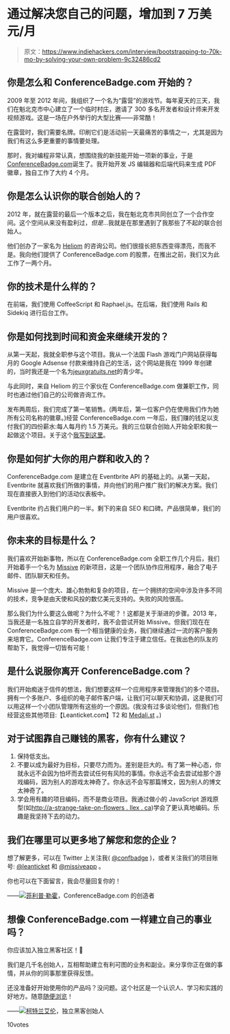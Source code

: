 # 通过解决您自己的问题，增加到 7 万美元/月

> 原文：<https://www.indiehackers.com/interview/bootstrapping-to-70k-mo-by-solving-your-own-problem-9c32486cd2>

## 你是怎么和 ConferenceBadge.com 开始的？

2009 年至 2012 年间，我组织了一个名为“露营”的游戏节。每年夏天的三天，我们在魁北克市中心建立了一个临时村庄，邀请了 300 多名开发者和设计师来开发视频游戏。这是一场在户外举行的大型比赛——非常酷！

在露营时，我们需要名牌。印刷它们是活动前一天最痛苦的事情之一，尤其是因为我们有这么多更重要的事情要处理。

那时，我对编程非常认真，想围绕我的新技能开始一项新的事业，于是[ConferenceBadge.com](http://conferencebadge.com)诞生了。我开始开发 JS 编辑器和后端代码来生成 PDF 徽章，独自工作了大约 4 个月。

## 你是怎么认识你的联合创始人的？

2012 年，就在露营的最后一个版本之后，我在魁北克市共同创立了一个合作空间。这个空间从来没有盈利过，*但是*...我就是在那里遇到了我那些了不起的联合创始人。

他们创办了一家名为 [Heliom](http://heliom.ca/) 的咨询公司。他们很擅长把东西变得漂亮，而我不是。我向他们提供了 ConferenceBadge.com 的股票，在推出之前，我们又为此工作了一两个月。

## 你的技术是什么样的？

在前端，我们使用 CoffeeScript 和 Raphael.js。在后端，我们使用 Rails 和 Sidekiq 进行后台工作。

## 你是如何找到时间和资金来继续开发的？

从第一天起，我就全职参与这个项目。我从一个法国 Flash 游戏门户网站获得每月的 Google Adsense 付款来维持自己的生活，这个网站是我在 1999 年创建的，当时我还是一个名为[jeuxgratuits.net](http://jeuxgratuits.net)的青少年。

与此同时，来自 Heliom 的三个家伙在 ConferenceBadge.com 做兼职工作，同时也通过他们自己的公司做咨询工作。

发布两周后，我们完成了第一笔销售。(两年后，第一位客户仍在使用我们作为她所有公司名称的徽章。)经营 ConferenceBadge.com 一年后，我们赚的钱足以支付我们的四份薪水:每人每月约 1.5 万美元。我的三位联合创始人开始全职和我一起做这个项目。关于这个[我写到这里](https://medium.com/@plehoux/successfully-bootstrapped-a-product-then-what-b4483276fd14)。

## 你是如何扩大你的用户群和收入的？

ConferenceBadge.com 是建立在 Eventbrite API 的基础上的。从第一天起，Eventbrite 就喜欢我们所做的事情，并向他们的用户推广我们的解决方案。我们现在直接嵌入到他们的活动仪表板中。

Eventbrite 约占我们用户的一半。剩下的来自 SEO 和口碑。产品很简单，我们的用户很喜欢。

## 你未来的目标是什么？

我们喜欢开始新事物，所以在 ConferenceBadge.com 全职工作几个月后，我们开始着手一个名为 [Missive](https://missiveapp.com/) 的新项目，这是一个团队协作应用程序，融合了电子邮件、团队聊天和任务。

Missive 是一个庞大、雄心勃勃和复杂的项目，在一个拥挤的空间中涉及许多不同的技术，竞争是由天使和风投的数亿美元支持的。失败的风险很高。

那么我们为什么要这么做呢？为什么不呢？！这都是关于渐进的步骤。2013 年，当我还是一名独立自学的开发者时，我不会尝试开始 Missive。但我们现在在 ConferenceBadge.com 有一个相当健康的业务，我们继续通过一流的客户服务来培育它。ConferenceBadge.com 让我们专注于建立信任。在我出色的队友的帮助下，我觉得一切皆有可能！

## 是什么说服你离开 ConferenceBadge.com？

我们开始痴迷于信件的想法，我们想要这样一个应用程序来管理我们的多个项目。拥有一个多账户、多组织的电子邮件客户端，让我们可以聊天和协调，这是我们可以用这样一个小团队管理所有这些的一个原因。(我没有过多谈论他们，但我们也经营这些其他项目:【Leanticket.com】T2 和 [Medali.st](https://Medali.st) 。)

## 对于试图靠自己赚钱的黑客，你有什么建议？

1.  保持低支出。
2.  不要以成为最好为目标，只要尽力而为。差别是巨大的。有了第一种心态，你就永远不会因为怕坏而去尝试任何有风险的事情。你永远不会去尝试给那个游戏编码，因为别人的游戏太神奇了。你永远不会写那篇博文，因为别人的博文太神奇了。
3.  学会用有趣的项目编码，而不是商业项目。我通过做小的 JavaScript 游戏原型(如[http://a-strange-take-on-flowers . Ilex . ca](http://a-strange-take-on-flowers.ilex.ca))学会了更认真地编码。乐趣是我坚持下去的动力。

## 我们在哪里可以更多地了解您和您的企业？

想了解更多，可以在 Twitter 上关注我( [@confbadge](https://twitter.com/confbadge) )，或者关注我们的项目账号: [@leanticket](https://twitter.com/leanticket) 和 [@missiveapp](https://twitter.com/missiveapp) 。

你也可以在下面留言，我会尽量回复你的！

——[<picture id="ember8002775" class="user-avatar ember-view user-link__avatar">![](img/82bd3bb4769a3aa1cd13889ee7c0fa91.png)</picture>菲利普·勒霍](/PhilippeLehoux?id=conference-badge-owner)，ConferenceBadge.com 的创造者

## 想像 ConferenceBadge.com 一样建立自己的事业吗？

你应该加入独立黑客社区！🤗

我们是几千名创始人，互相帮助建立有利可图的业务和副业。来分享你正在做的事情，并从你的同事那里获得反馈。

还没准备好开始使用你的产品吗？没问题。这个社区是一个认识人、学习和实践的好地方。随意[随便浏览](/)！

——[<picture id="ember8002780" class="user-avatar ember-view user-link__avatar">![](img/82bd3bb4769a3aa1cd13889ee7c0fa91.png)</picture>柯特兰艾伦](/csallen?id=ibTLPyjwVebnZjMGKvz6ztarnuV2)，独立黑客创始人

10votes